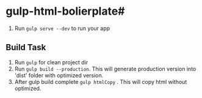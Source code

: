 # gulp-html-bolierplate#

 1. Run `gulp serve --dev` to run your app

## Build Task ##
 1. Run `gulp` for clean project dir
 2. Run `gulp build --production`. This will generate production version into 'dist' folder with optimized version.
 3.  After gulp build complete `gulp htmlCopy` . This will copy html without optimized.
